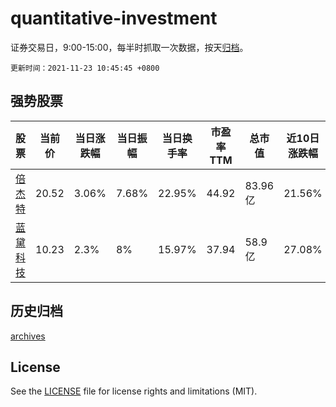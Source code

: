 # quantitative-investment

证券交易日，9:00-15:00，每半时抓取一次数据，按天[归档](archives)。

`更新时间：2021-11-23 10:45:45 +0800`

## 强势股票

|股票|当前价|当日涨跌幅|当日振幅|当日换手率|市盈率TTM|总市值|近10日涨跌幅|
|----|----|----|----|----|----|----|----|
|[倍杰特](https://xueqiu.com/S/SZ300774)|20.52|3.06%|7.68%|22.95%|44.92|83.96亿|21.56%|
|[蓝黛科技](https://xueqiu.com/S/SZ002765)|10.23|2.3%|8%|15.97%|37.94|58.9亿|27.08%|

## 历史归档

[archives](archives)

## License

See the [LICENSE](LICENSE) file for license rights and limitations (MIT).